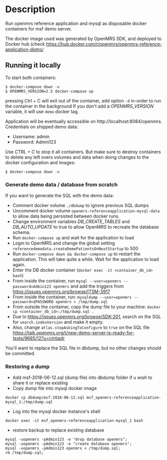 # Description
Run openmrs reference application and mysql as disposable docker containers
for msf demo server.

The docker image used was generated by OpenMRS SDK, and deployed to Docker hub (check <https://hub.docker.com/r/openmrs/openmrs-reference-application-distro/>

## Running it locally

To start both containers:
```
$ docker-compose down -v
$ OPENMRS_VERSION=2.5 docker-compose up
```
pressing Ctrl + C will exit out of the container,
add option `-d` in-order to run the container in the background
If you don't add a _OPENMRS_VERSION_ variable, it will use `demo` docker tag.

Application will be eventually accessible on http://localhost:8084/openmrs.
Credentials on shipped demo data:
  - Username: admin
  - Password: Admin123

Use _CTRL + C_ to stop it all containers. But make sure to destroy containers to delete any
left overs volumes and data when doing changes to the docker configuration and images:

```
$ docker-compose down -v
```

### Generate demo data / database from scratch
If you want to generate the SQL with the demo data:

  - Comment docker volume `./dbdump` to ignore previous SQL dumps
  - Uncomment docker volume `openmrs-referenceapplication-mysql-data` to allow
  data being persisted between docker runs.
  - Change environment variables _DB_CREATE_TABLES_ and _DB_AUTO_UPDATE_ to true
  to allow OpenMRS to recreate the database schema.
  - Run `docker-compose up` and wait for the application to load
  - Login to OpenMRS and change the global setting
  `referencedemodata.createDemoPatientsOnNextStartup` to 500
  - Run `docker-compose down && docker-compose up` to restart the application.
  This will take quite a while. Wait for the application to load again.
  - Enter the DB docker container (`docker exec -it <container_db_id> bash`)
  - From inside the container, run `mysql --user=openmrs --password=Admin123 openmrs`
  and add the triggers from <https://issues.openmrs.org/browse/ITSM-3917>
  - From inside the container, run:
  `mysqldump --user=openmrs --password=$PASSWORD openmrs > /tmp/dump.sql`
  - From outside the container, copy the dump file to your machine:
  `docker cp <container_db_id>:/tmp/dump.sql .`
  - Due to <https://issues.openmrs.org/browse/SDK-201>, search on the SQL for
   `search.indexVersion` and make it empty.
  - Also, change `atlas.stopAskingToConfigure` to `true` on the SQL file <https://talk.openmrs.org/t/new-demo-server-is-ready-for-tests/9685/12?u=cintiadr>

You'll want to replace the SQL file in dbdump, but no other changes should be committed.


### Restoring a dump
- Add msf-2018-06-12.sql (dump file) into dbdump folder if u wish to share it or replace existing
- Copy dump file into mysql docker image
```
docker cp dbdump/msf-2018-06-12.sql msf_openmrs-referenceapplication-mysql_1:/tmp/dump.sql
```
- Log into the mysql docker instance's shell
```
docker exec -it msf_openmrs-referenceapplication-mysql_1 bash
```
- restore backup to replace existing database
```
mysql -uopenmrs -pAdmin123 -e "drop database openmrs";
mysql -uopenmrs -pAdmin123 -e "create database openmrs";
mysql -uopenmrs -pAdmin123 openmrs < /tmp/dump.sql;
rm /tmp/dump.sql;
```
